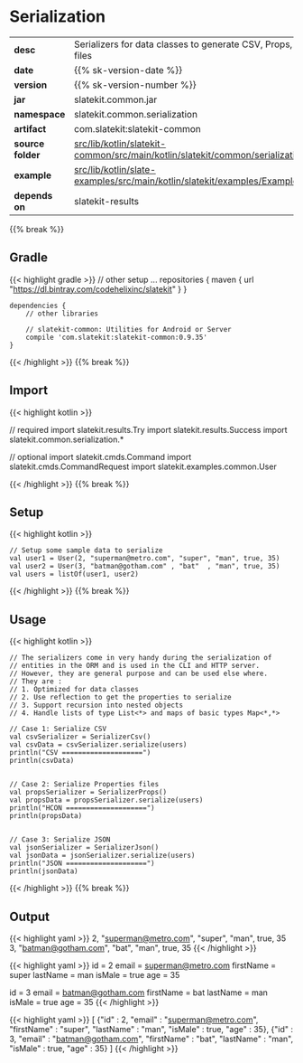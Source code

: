 
# Serialization

<table class="table table-striped table-bordered">
  <tbody>
    <tr>
      <td><strong>desc</strong></td>
      <td>Serializers for data classes to generate CSV, Props, HOCON, JSON files</td>
    </tr>
    <tr>
      <td><strong>date</strong></td>
      <td>{{% sk-version-date %}}</td>
    </tr>
    <tr>
      <td><strong>version</strong></td>
      <td>{{% sk-version-number %}}</td>
    </tr>
    <tr>
      <td><strong>jar</strong></td>
      <td>slatekit.common.jar</td>
    </tr>
    <tr>
      <td><strong>namespace</strong></td>
      <td>slatekit.common.serialization</td>
    </tr>
    <tr>
      <td><strong>artifact</strong></td>
      <td>com.slatekit:slatekit-common</td>
    </tr>
    <tr>
      <td><strong>source folder</strong></td>
      <td><a href="https://github.com/slatekit/slatekit/tree/master/src/lib/kotlin/slatekit-common/src/main/kotlin/slatekit/common/serialization" class="url-ch">src/lib/kotlin/slatekit-common/src/main/kotlin/slatekit/common/serialization</a></td>
    </tr>
    <tr>
      <td><strong>example</strong></td>
      <td><a href="https://github.com/slatekit/slatekit/tree/master/src/lib/kotlin/slatekit-examples/src/main/kotlin/slatekit/examples/Example_Serialization.kt" class="url-ch">src/lib/kotlin/slate-examples/src/main/kotlin/slatekit/examples/Example_Serialization.kt</a></td>
    </tr>
    <tr>
      <td><strong>depends on</strong></td>
      <td> slatekit-results</td>
    </tr>
  </tbody>
</table>
{{% break %}}

## Gradle
{{< highlight gradle >}}
    // other setup ...
    repositories {
        maven { url  "https://dl.bintray.com/codehelixinc/slatekit" }
    }

    dependencies {
        // other libraries

        // slatekit-common: Utilities for Android or Server
        compile 'com.slatekit:slatekit-common:0.9.35'
    }

{{< /highlight >}}
{{% break %}}

## Import
{{< highlight kotlin >}}


// required 
import slatekit.results.Try
import slatekit.results.Success
import slatekit.common.serialization.*


// optional 
import slatekit.cmds.Command
import slatekit.cmds.CommandRequest
import slatekit.examples.common.User




{{< /highlight >}}
{{% break %}}

## Setup
{{< highlight kotlin >}}



    // Setup some sample data to serialize
    val user1 = User(2, "superman@metro.com", "super", "man", true, 35)
    val user2 = User(3, "batman@gotham.com" , "bat"  , "man", true, 35)
    val users = listOf(user1, user2)
    


{{< /highlight >}}
{{% break %}}

## Usage
{{< highlight kotlin >}}


    // The serializers come in very handy during the serialization of
    // entities in the ORM and is used in the CLI and HTTP server.
    // However, they are general purpose and can be used else where.
    // They are :
    // 1. Optimized for data classes
    // 2. Use reflection to get the properties to serialize
    // 3. Support recursion into nested objects
    // 4. Handle lists of type List<*> and maps of basic types Map<*,*>

    // Case 1: Serialize CSV
    val csvSerializer = SerializerCsv()
    val csvData = csvSerializer.serialize(users)
    println("CSV ====================")
    println(csvData)


    // Case 2: Serialize Properties files
    val propsSerializer = SerializerProps()
    val propsData = propsSerializer.serialize(users)
    println("HCON ====================")
    println(propsData)


    // Case 3: Serialize JSON
    val jsonSerializer = SerializerJson()
    val jsonData = jsonSerializer.serialize(users)
    println("JSON ====================")
    println(jsonData)

    

{{< /highlight >}}
{{% break %}}


## Output


{{< highlight yaml >}}
2, "superman@metro.com", "super", "man", true, 35
3, "batman@gotham.com", "bat", "man", true, 35
{{< /highlight >}}

{{< highlight yaml >}}
id = 2
email = superman@metro.com
firstName = super
lastName = man
isMale = true
age = 35


id = 3
email = batman@gotham.com
firstName = bat
lastName = man
isMale = true
age = 35
{{< /highlight >}}

{{< highlight yaml >}}
[
  {"id" : 2, "email" : "superman@metro.com", "firstName" : "super", "lastName" : "man", "isMale" : true, "age" : 35},
  {"id" : 3, "email" : "batman@gotham.com", "firstName" : "bat", "lastName" : "man", "isMale" : true, "age" : 35}
]
{{< /highlight >}}

